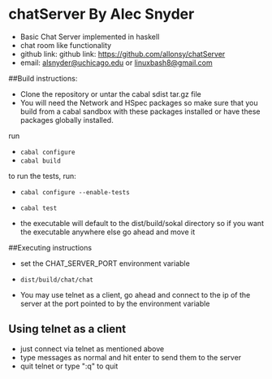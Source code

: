 # chatServer By Alec Snyder
* Basic Chat Server implemented in haskell
* chat room like functionality
* github link: github link: https://github.com/allonsy/chatServer
* email: alsnyder@uchicago.edu or linuxbash8@gmail.com

##Build instructions:
* Clone the repository or untar the cabal sdist tar.gz file
* You will need the Network and HSpec packages so make sure that you build
from a cabal sandbox with these packages installed or have these 
packages globally installed.

run 
* `cabal configure`
* `cabal build`

to run the tests, run:
* `cabal configure --enable-tests`
* `cabal test`

* the executable will default to the dist/build/sokal directory so if you 
want the executable anywhere else go ahead and move it

##Executing instructions
* set the CHAT_SERVER_PORT environment variable
* `dist/build/chat/chat`

* You may use telnet as a client, go ahead and connect to the ip of
the server at the port pointed to by the environment variable

## Using telnet as a client
* just connect via telnet as mentioned above
* type messages as normal and hit enter to send them to the server
* quit telnet or type ":q" to quit
